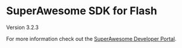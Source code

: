 SuperAwesome SDK for Flash
==========================

Version 3.2.3

For more information check out the [SuperAwesome Developer Portal](https://developers.superawesome.tv/extdocs/sa-flash-sdk/html/index.html).
